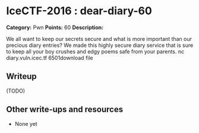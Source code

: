 # IceCTF-2016 : dear-diary-60

**Category:** Pwn
**Points:** 60
**Description:**

We all want to keep our secrets secure and what is more important than our precious diary entries? We made this highly secure diary service that is sure to keep all your boy crushes and edgy poems safe from your parents. nc diary.vuln.icec.tf 6501download file

## Writeup

(TODO)

## Other write-ups and resources

* None yet